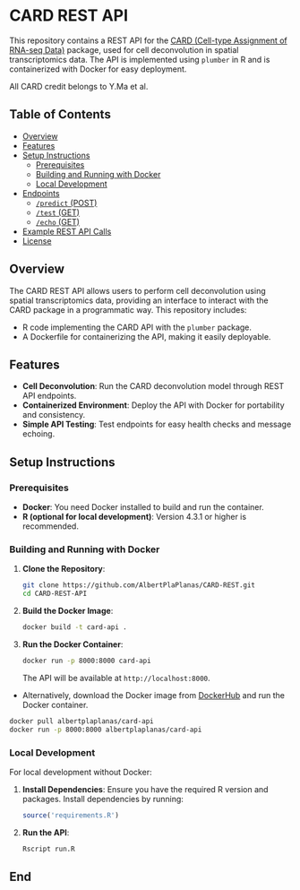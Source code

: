 # CARD REST API

This repository contains a REST API for the [CARD (Cell-type Assignment of RNA-seq Data)](https://github.com/YMa-lab/CARD) package, used for cell deconvolution in spatial transcriptomics data. The API is implemented using `plumber` in R and is containerized with Docker for easy deployment.

All CARD credit belongs to Y.Ma et al.

## Table of Contents

- [Overview](#overview)
- [Features](#features)
- [Setup Instructions](#setup-instructions)
  - [Prerequisites](#prerequisites)
  - [Building and Running with Docker](#building-and-running-with-docker)
  - [Local Development](#local-development)
- [Endpoints](#endpoints)
  - [`/predict` (POST)](#predict-post)
  - [`/test` (GET)](#test-get)
  - [`/echo` (GET)](#echo-get)
- [Example REST API Calls](#example-rest-api-calls)
- [License](#license)

## Overview

The CARD REST API allows users to perform cell deconvolution using spatial transcriptomics data, providing an interface to interact with the CARD package in a programmatic way. This repository includes:

- R code implementing the CARD API with the `plumber` package.
- A Dockerfile for containerizing the API, making it easily deployable.

## Features

- **Cell Deconvolution**: Run the CARD deconvolution model through REST API endpoints.
- **Containerized Environment**: Deploy the API with Docker for portability and consistency.
- **Simple API Testing**: Test endpoints for easy health checks and message echoing.

## Setup Instructions

### Prerequisites

- **Docker**: You need Docker installed to build and run the container.
- **R (optional for local development)**: Version 4.3.1 or higher is recommended.

### Building and Running with Docker

1. **Clone the Repository**:
    ```sh
    git clone https://github.com/AlbertPlaPlanas/CARD-REST.git
    cd CARD-REST-API
    ```

2. **Build the Docker Image**:
    ```sh
    docker build -t card-api .
    ```

3. **Run the Docker Container**:
    ```sh
    docker run -p 8000:8000 card-api
    ```

   The API will be available at `http://localhost:8000`.

- Alternatively, download the Docker image from [DockerHub](https://hub.docker.com/r/albertplaplanas/card-api) and run the Docker container.

```sh
docker pull albertplaplanas/card-api
docker run -p 8000:8000 albertplaplanas/card-api
```

### Local Development

For local development without Docker:

1. **Install Dependencies**:
    Ensure you have the required R version and packages. Install dependencies by running:
    ```R
    source('requirements.R')
    ```

2. **Run the API**:
    ```sh
    Rscript run.R
    ```

## End
